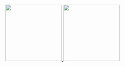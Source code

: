 
<p align="center">
  <a href="https://github.com/Guilherme-DSGL">
  <img height="180em" src="https://github-readme-stats.vercel.app/api?username=Guilherme-DSGL&show_icons=true&theme=chartreuse-dark&include_all_commits=true&count_private=true"/>
  <img height="180em" src="https://github-readme-stats.vercel.app/api/top-langs/?username=Guilherme-DSGL&layout=compact&langs_count=7&theme=chartreuse-dark"/>
</p>
